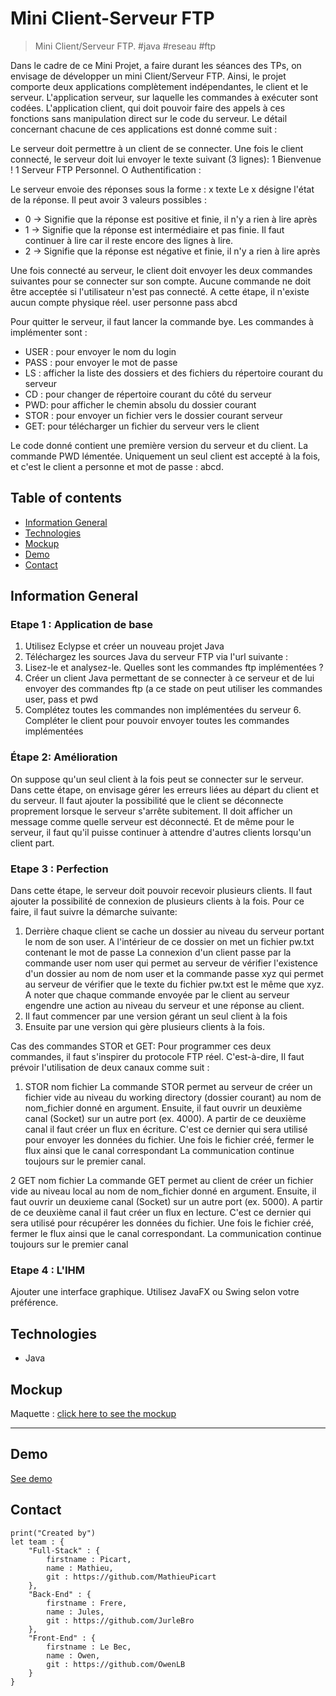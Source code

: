 # Mini Client-Serveur FTP

> Mini Client/Serveur FTP. #java #reseau #ftp

Dans le cadre de ce Mini Projet, a faire durant les séances des TPs, on envisage de développer un mini Client/Serveur FTP. Ainsi, le projet comporte deux applications complètement indépendantes, le client et le serveur. L'application serveur, sur laquelle les commandes à exécuter sont codées. L'application client, qui doit pouvoir faire des appels à ces fonctions sans manipulation direct sur le code du serveur. Le détail concernant chacune de ces applications est donné comme suit :

Le serveur doit permettre à un client de se connecter. Une fois le client connecté, le serveur doit lui envoyer le texte suivant (3 lignes):
1 Bienvenue !
1 Serveur FTP Personnel.
O Authentification :


Le serveur envoie des réponses sous la forme : x texte
Le x désigne l'état de la réponse. Il peut avoir 3 valeurs possibles : 
* 0 → Signifie que la réponse est positive et finie, il n'y a rien à lire après
* 1 → Signifie que la réponse est intermédiaire et pas finie. Il faut continuer à lire car il reste encore des lignes à lire. 
* 2 → Signifie que la réponse est négative et finie, il n'y a rien à lire après

Une fois connecté au serveur, le client doit envoyer les deux commandes suivantes pour se connecter sur son compte. Aucune commande ne doit être acceptée si l'utilisateur n'est pas connecté. A cette étape, il n'existe aucun compte physique réel. 
user personne
pass abcd

Pour quitter le serveur, il faut lancer la commande bye.
Les commandes à implémenter sont :
- USER : pour envoyer le nom du login
- PASS : pour envoyer le mot de passe
- LS : afficher la liste des dossiers et des fichiers du répertoire courant du serveur
- CD : pour changer de répertoire courant du côté du serveur 
- PWD: pour afficher le chemin absolu du dossier courant
- STOR : pour envoyer un fichier vers le dossier courant serveur
- GET: pour télécharger un fichier du serveur vers le client

Le code donné contient une première version du serveur et du client. La commande PWD lémentée. Uniquement un seul client est accepté à la fois, et c'est le client a
personne et mot de passe : abcd.


## Table of contents
* [Information General](#information-general)
* [Technologies](#technologies)
* [Mockup](#mockup)
* [Demo](#demo)
* [Contact](#contact)

## Information General

### Etape 1 : Application de base
1. Utilisez Eclypse et créer un nouveau projet Java
2. Téléchargez les sources Java du serveur FTP via l'url suivante :
3. Lisez-le et analysez-le. Quelles sont les commandes ftp implémentées ?
4. Créer un client Java permettant de se connecter à ce serveur et de lui envoyer des commandes ftp (a ce stade on peut utiliser les commandes user, pass et pwd
5. Complétez toutes les commandes non implémentées du serveur 6. Compléter le client pour pouvoir envoyer toutes les commandes implémentées

### Étape 2: Amélioration

On suppose qu'un seul client à la fois peut se connecter sur le serveur. Dans cette étape, on envisage gérer les erreurs liées au départ du client et du serveur. Il faut ajouter la possibilité que le client se déconnecte proprement lorsque le serveur s'arrête subitement. Il doit afficher un message comme quelle serveur est déconnecté. Et de même pour le serveur, il faut qu'il puisse continuer à attendre d'autres clients lorsqu'un client part.

### Etape 3 : Perfection

Dans cette étape, le serveur doit pouvoir recevoir plusieurs clients. Il faut ajouter la possibilité de connexion de plusieurs clients à la fois. Pour ce faire, il faut suivre la démarche suivante:

1. Derrière chaque client se cache un dossier au niveau du serveur portant le nom de son user. A l'intérieur de ce dossier on met un fichier pw.txt contenant le mot de passe La connexion d'un client passe par la commande user nom user qui permet au serveur de vérifier l'existence d'un dossier au nom de nom user et la commande passe xyz qui permet au serveur de vérifier que le texte du fichier pw.txt est le même que xyz. A noter que chaque commande envoyée par le client au serveur engendre une action au niveau du serveur et une réponse au client.
2. Il faut commencer par une version gérant un seul client à la fois 
3. Ensuite par une version qui gère plusieurs clients à la fois.

Cas des commandes STOR et GET:
Pour programmer ces deux commandes, il faut s'inspirer du protocole FTP réel. C'est-à-dire, Il faut prévoir l'utilisation de deux canaux comme suit :
1. STOR nom fichier
La commande STOR permet au serveur de créer un fichier vide au niveau du working directory (dossier courant) au nom de nom_fichier donné en argument. Ensuite, il faut ouvrir un deuxième canal (Socket) sur un autre port (ex. 4000). A partir de ce deuxième canal il faut créer un flux en écriture. C'est ce dernier qui sera utilisé pour envoyer les données du fichier. Une fois le fichier créé, fermer le flux ainsi que le canal correspondant La communication continue toujours sur le premier canal.

2 GET nom fichier
La commande GET permet au client de créer un fichier vide au niveau local au nom de nom_fichier donné en argument. Ensuite, il faut ouvrir un deuxieme canal (Socket) sur un autre port (ex. 5000). A partir de ce deuxième canal il faut créer un flux en lecture. C'est ce dernier qui sera utilisé pour récupérer les données du fichier. Une fois le fichier créé, fermer le flux ainsi que le canal correspondant. La communication continue toujours sur le premier canal

### Etape 4 : L'IHM
Ajouter une interface graphique. Utilisez JavaFX ou Swing selon votre préférence.

## Technologies
* Java

## Mockup
Maquette : [click here to see the mockup](https://owenlebec.fr/)

---

## Demo
[See demo]()

## Contact
```
print("Created by")
let team : {
    "Full-Stack" : {
        firstname : Picart,
        name : Mathieu,
        git : https://github.com/MathieuPicart
    },
    "Back-End" : {
        firstname : Frere,
        name : Jules,
        git : https://github.com/JurleBro
    },
    "Front-End" : {
        firstname : Le Bec,
        name : Owen,
        git : https://github.com/OwenLB
    }
}
```
